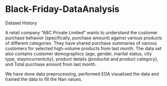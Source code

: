 # Black-Friday-DataAnalysis
Dataset History

A retail company “ABC Private Limited” wants to understand the customer purchase behavior (specifically, purchase amount) against various products of different categories. They have shared purchase summaries of various customers for selected high-volume products from last month. The data set also contains customer demographics (age, gender, marital status, city type, stayincurrentcity), product details (productid and product category), and Total purchase amount from last month.

We have done data preprocessing, performed EDA visualised the data and trained the data to fill the Nan values.
